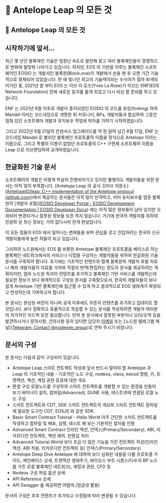 # 🔎 Antelope Leap 의 모든 것

## 🔎 Antelope Leap 의 모든 것

## 시작하기에 앞서...

최근 몇 년간 블록체인 기술은 엄청난 속도로 발전해 왔고 여러 블록체인들이 경쟁적으로 변화에 발맞춰 나아가고 있습니다. 하지만, EOS 의 기반을 이루는 블록체인 소프트웨어인 EOSIO 는 개발사인 블록원(Block.one)이 개발에서 손을 뗀 후 오랜 기간 기술적으로 정체되어 있었습니다. 한 때 빛나던 최고의 기술력이라는 수식어가 점차 퇴색되어가던 중, 2021년 말 부터 EOS 는 이브 라 로즈(Yves La Rose)가 이끄는 ENF(EOS Network Foundation) 안에 새로운 둥지를 틀게 되었고 다시 비상 할 준비를 하고 있습니다.

ENF 는 2021년 8월 이후로 개발이 중지되었던 EOSIO 의 코드를 포킹(forking) 하여 Mandel 이라는 코드네임으로 개명한 뒤 커뮤니티, BPs, 개발자들과 합심하여 그동안 멈춰 있던 소프트웨어 개발과 유지보수 작업에 박차를 가하기 시작하였습니다.

그리고 2022년 9월 21일의 컨센서스 업그레이드를 약 한 달여 남긴 8월 17일, ENF 는 코드네임 Mandel 로 불리던 블록체인 프로토콜의 이름을 정식으로 Antelope 이라는 이름으로, 그리고 특별히 이름이 없었던 프로토콜의 C++ 구현체 소프트웨어 이름을 Leap 으로 리브랜딩하여 공개하였습니다.

## 한글화된 기술 문서

소프트웨어의 개발은 이렇게 착실히 진행되어가고 있지만 불행히도 개발자들을 위한 문서는 아직 많이 부족합니다. \[Antelope Leap 의 공식 깃허브 저장소]\([AntelopeIO/leap: C++ implementation of the Antelope protocol (github.com)](https://github.com/AntelopeIO/leap))에서 제공하는 문서들은 아직 많이 빈약하고, 이미 유지보수를 멈춘 블록원의 \[개발자 포털]\([EOSIO Developer Portal - EOSIO Development Documentation | EOSIO Developer Docs](https://developers.eos.io/)) 에는 아직 많은 정보들이 남아 있지만 오래되어 변경되거나 잘못된 정보들 또한 적지 않습니다. 거기에 한국의 개발자를 위하여 한글화 된 최신 정보는 거의 없다시피 한게 현실입니다.

이 모든 점들이 EOS 에서 일어나는 변화들을 보며 관심을 갖고 진입하려는 한국의 신규 개발자들에게 높은 허들이 되고 있습니다.

그리하여 노드원에서는 EOS 를 비롯한 Antelope 블록체인 프로토콜을 베이스로 하는 블록체인 네트워크에서의 서비스나 디앱을 구상하는 개발자들을 위하여 한글화된 기술 문서를 구축하려 합니다. 초기에는 기초적인 컨텐츠와 함께 블록원의 개발자 포털 자료나 해외 개발자들의 자료를 가져와 적절히 번역/편집하는 정도의 문서를 제공하려는 계획이지만, 점차 노드원 독자의 컨텐츠를 추가하고 블록체인 기반 서비스를 개발하는데 필요한 정보가 보다 체계적으로 구성된 문서를 구축함으로서, 한국의 개발자들이 보다 쉽게 Antelope 기반 블록체인에 접근할 수 있게 하고 결과적으로 EOS 생태계가 확장되고 번성하는데 기여하고자 합니다.

본 문서는 완성된 버전이 아니며 공개 이후에도 꾸준히 컨텐츠를 추가하고 업데이트 할 것입니다. 보다 정확하고 효율적으로 학습할 수 있는 문서를 작성하려면 개발자 여러분의 적극적인 피드백 또한 필요합니다. 만약 본 문서에서 잘못된 부분이나 오타/오역 등을 발견하시거나 문의사항, 건의사항 등이 있다면 담당자 [이메일](junhank@nodeone.io) 또는 \[노드원 텔레그램 채널]\([Telegram: Contact @nodeone\_group](https://t.me/nodeone\_group))로 연락 주시기 바랍니다.

## 문서의 구성

본 문서는 다음과 같이 구성되어 있습니다.

* Antelope Leap 스마트 컨트랙트 작성에 앞서 반드시 알아야 할 Antelope 과 Leap 의 기초적인 내용 - 기초적인 노드 구성, nodeos, cleos, keosd 명령, 키, 트랜잭션, 액션, 계정 권한 등등에 대한 개요
* 환경 구성 로컬노드를 구성하여 스마트 컨트랙트를 개발할 수 있는 환경을 만들어 보기 바이너리 설치, 컴파일(Advanced), DUNE 사용, 테스트넷에 연결된 로컬 노드 구성.
* 스마트 컨트랙트와 CDT, SDK 스마트 컨트랙트의 개요와 스마트 컨트랙트 컴파일에 필요한 도구인 CDT, EOSJS 와 같은 SDK.
* Basic Smart Contract Tutorial - Hello World 아주 간단한 스마트 컨트랙트를 작성하고 컴파일 및 배포, 실행, 테스트 해 보는 기본적인 절차를 진행
* Advanced Smart Contract 인라인 액션, 인덱스(Primary/Secondary), ABI, 리카르디안 컨트랙트, 액션 래퍼, 반환값 처리
* Advanced Tutorial World 보다 조금 더 많은 기능을 가진 컨트랙트 작성(인라인 액션, ABI 적용, 리카르디안 컨트랙트 등) 인덱스(Primary/Secondary)
* Antelope Deep Dive Antelope 에 대하여 보다 심화된 내용을 다룸 프로토콜 가이드, 체인베이스 상세, 트랜잭션 생애주기, 바이오스 부트 시퀀스(다수의 BP 노드를 가진 로컬 블록체인 네트워크), 계정과 권한, CFD 등
* Nodeos 구성 파일 옵션 상세
* API Reference 상세
* API Swagger 를 제공하면 어떨까.(정글넷 활용)

문서의 구성은 추후 컨텐츠가 추가되고 수정됨에 따라 변경될 수 있습니다.
